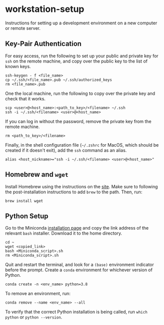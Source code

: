 # workstation-setup

Instructions for setting up a development environment on a new computer or remote server.

## Key-Pair Authentication

For easy access, run the following to set up your public and private key for `ssh` on the remote machine, and copy over the public key to the list of known keys.
```
ssh-keygen - f <file_name>
cp ~/.ssh/<file_name>.pub ~/.ssh/authorized_keys
rm <file_name>.pub
```
One the local machine, run the following to copy over the private key and check that it works.
```
scp <user>@<host_name>:<path_to_key>/<filename> ~/.ssh
ssh -i ~/.ssh/<filename> <user>@<host_name>
```
If you can log in without the password, remove the private key from the remote machine.
```
rm <path_to_key>/<filename>
```
Finally, in the shell configuration file (`~/.zshrc` for MacOS, which should be created if it doesn't exit), add the `ssh` command as an alias.
```
alias <host_nickname>="ssh -i ~/.ssh/<filename> <user>@<host_name>"
```

## Homebrew and `wget`

Install Homebrew using the instructions on the [site](https://brew.sh/). Make sure to following the post-installation instructions to add `brew` to the path. Then, run:
```
brew install wget
```

## Python Setup

Go to the Miniconda [installation page](https://docs.conda.io/en/latest/miniconda.html) and copy the link address of the relevant `bash` installer. Download it to the home directory.
```
cd ~
wget <copied_link>
bash <Miniconda_script>.sh
rm <Miniconda_script>.sh
```
Quit and restart the terminal, and look for a `(base)` environment indicator before the prompt. Create a `conda` environment for whichever version of Python.
```
conda create -n <env_name> python=3.8
```
To remove an environment, run:
```
conda remove --name <env_name> --all
```
To verify that the correct Python installation is being called, run `which python` or `python --version`.
